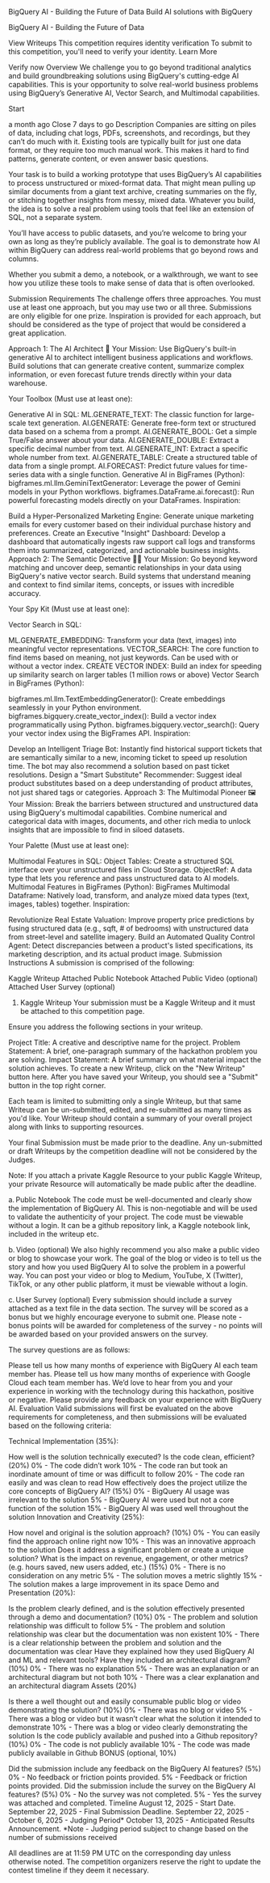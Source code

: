 BigQuery AI - Building the Future of Data
Build AI solutions with BigQuery


BigQuery AI - Building the Future of Data

View Writeups
This competition requires identity verification
To submit to this competition, you'll need to verify your identity. Learn More


Verify now
Overview
We challenge you to go beyond traditional analytics and build groundbreaking solutions using BigQuery's cutting-edge AI capabilities. This is your opportunity to solve real-world business problems using BigQuery’s Generative AI, Vector Search, and Multimodal capabilities.

Start

a month ago
Close
7 days to go
Description
Companies are sitting on piles of data, including chat logs, PDFs, screenshots, and recordings, but they can’t do much with it. Existing tools are typically built for just one data format, or they require too much manual work. This makes it hard to find patterns, generate content, or even answer basic questions.

Your task is to build a working prototype that uses BigQuery’s AI capabilities to process unstructured or mixed-format data. That might mean pulling up similar documents from a giant text archive, creating summaries on the fly, or stitching together insights from messy, mixed data. Whatever you build, the idea is to solve a real problem using tools that feel like an extension of SQL, not a separate system.

You’ll have access to public datasets, and you’re welcome to bring your own as long as they’re publicly available. The goal is to demonstrate how AI within BigQuery can address real-world problems that go beyond rows and columns.

Whether you submit a demo, a notebook, or a walkthrough, we want to see how you utilize these tools to make sense of data that is often overlooked.

Submission Requirements
The challenge offers three approaches. You must use at least one approach, but you may use two or all three. Submissions are only eligible for one prize. Inspiration is provided for each approach, but should be considered as the type of project that would be considered a great application.

Approach 1: The AI Architect 🧠
Your Mission: Use BigQuery's built-in generative AI to architect intelligent business applications and workflows. Build solutions that can generate creative content, summarize complex information, or even forecast future trends directly within your data warehouse.

Your Toolbox (Must use at least one):

Generative AI in SQL:
ML.GENERATE_TEXT: The classic function for large-scale text generation.
AI.GENERATE: Generate free-form text or structured data based on a schema from a prompt.
AI.GENERATE_BOOL: Get a simple True/False answer about your data.
AI.GENERATE_DOUBLE: Extract a specific decimal number from text.
AI.GENERATE_INT: Extract a specific whole number from text.
AI.GENERATE_TABLE: Create a structured table of data from a single prompt.
AI.FORECAST: Predict future values for time-series data with a single function.
Generative AI in BigFrames (Python):
bigframes.ml.llm.GeminiTextGenerator: Leverage the power of Gemini models in your Python workflows.
bigframes.DataFrame.ai.forecast(): Run powerful forecasting models directly on your DataFrames.
Inspiration:

Build a Hyper-Personalized Marketing Engine: Generate unique marketing emails for every customer based on their individual purchase history and preferences.
Create an Executive "Insight" Dashboard: Develop a dashboard that automatically ingests raw support call logs and transforms them into summarized, categorized, and actionable business insights.
Approach 2: The Semantic Detective 🕵️‍♀️
Your Mission: Go beyond keyword matching and uncover deep, semantic relationships in your data using BigQuery's native vector search. Build systems that understand meaning and context to find similar items, concepts, or issues with incredible accuracy.

Your Spy Kit (Must use at least one):

Vector Search in SQL:

ML.GENERATE_EMBEDDING: Transform your data (text, images) into meaningful vector representations.
VECTOR_SEARCH: The core function to find items based on meaning, not just keywords. Can be used with or without a vector index.
CREATE VECTOR INDEX: Build an index for speeding up similarity search on larger tables (1 million rows or above)
Vector Search in BigFrames (Python):

bigframes.ml.llm.TextEmbeddingGenerator(): Create embeddings seamlessly in your Python environment.
bigframes.bigquery.create_vector_index(): Build a vector index programmatically using Python.
bigframes.bigquery.vector_search(): Query your vector index using the BigFrames API.
Inspiration:

Develop an Intelligent Triage Bot: Instantly find historical support tickets that are semantically similar to a new, incoming ticket to speed up resolution time. The bot may also recommend a solution based on past ticket resolutions.
Design a "Smart Substitute" Recommender: Suggest ideal product substitutes based on a deep understanding of product attributes, not just shared tags or categories.
Approach 3: The Multimodal Pioneer 🖼️
Your Mission: Break the barriers between structured and unstructured data using BigQuery's multimodal capabilities. Combine numerical and categorical data with images, documents, and other rich media to unlock insights that are impossible to find in siloed datasets.

Your Palette (Must use at least one):

Multimodal Features in SQL:
Object Tables: Create a structured SQL interface over your unstructured files in Cloud Storage.
ObjectRef: A data type that lets you reference and pass unstructured data to AI models.
Multimodal Features in BigFrames (Python):
BigFrames Multimodal Dataframe: Natively load, transform, and analyze mixed data types (text, images, tables) together.
Inspiration:

Revolutionize Real Estate Valuation: Improve property price predictions by fusing structured data (e.g., sqft, # of bedrooms) with unstructured data from street-level and satellite imagery.
Build an Automated Quality Control Agent: Detect discrepancies between a product's listed specifications, its marketing description, and its actual product image.
Submission Instructions
A submission is comprised of the following:

Kaggle Writeup
Attached Public Notebook
Attached Public Video (optional)
Attached User Survey (optional)
1. Kaggle Writeup
Your submission must be a Kaggle Writeup and it must be attached to this competition page.

Ensure you address the following sections in your writeup.

Project Title: A creative and descriptive name for the project.
Problem Statement: A brief, one-paragraph summary of the hackathon problem you are solving.
Impact Statement: A brief summary on what material impact the solution achieves.
To create a new Writeup, click on the "New Writeup" button here. After you have saved your Writeup, you should see a "Submit" button in the top right corner.

Each team is limited to submitting only a single Writeup, but that same Writeup can be un-submitted, edited, and re-submitted as many times as you'd like. Your Writeup should contain a summary of your overall project along with links to supporting resources.

Your final Submission must be made prior to the deadline. Any un-submitted or draft Writeups by the competition deadline will not be considered by the Judges.

Note: If you attach a private Kaggle Resource to your public Kaggle Writeup, your private Resource will automatically be made public after the deadline.

a. Public Notebook
The code must be well-documented and clearly show the implementation of BigQuery AI. This is non-negotiable and will be used to validate the authenticity of your project. The code must be viewable without a login. It can be a github repository link, a Kaggle notebook link, included in the writeup etc.

b. Video (optional)
We also highly recommend you also make a public video or blog to showcase your work. The goal of the blog or video is to tell us the story and how you used BigQuery AI to solve the problem in a powerful way. You can post your video or blog to Medium, YouTube, X (Twitter), TikTok, or any other public platform, it must be viewable without a login.

c. User Survey (optional)
Every submission should include a survey attached as a text file in the data section.
The survey will be scored as a bonus but we highly encourage everyone to submit one. Please note - bonus points will be awarded for completeness of the survey - no points will be awarded based on your provided answers on the survey.

The survey questions are as follows:

Please tell us how many months of experience with BigQuery AI each team member has.
Please tell us how many months of experience with Google Cloud each team member has.
We’d love to hear from you and your experience in working with the technology during this hackathon, positive or negative. Please provide any feedback on your experience with BigQuery AI.
Evaluation
Valid submissions will first be evaluated on the above requirements for completeness, and then submissions will be evaluated based on the following criteria:

Technical Implementation (35%):

How well is the solution technically executed? Is the code clean, efficient? (20%)
0% - The code didn’t work
10% - The code ran but took an inordinate amount of time or was difficult to follow
20% - The code ran easily and was clean to read
How effectively does the project utilize the core concepts of BigQuery AI? (15%)
0% - BigQuery AI usage was irrelevant to the solution
5% - BigQuery AI were used but not a core function of the solution
15% - BigQuery AI was used well throughout the solution
Innovation and Creativity (25%):

How novel and original is the solution approach? (10%)
0% - You can easily find the approach online right now
10% - This was an innovative approach to the solution
Does it address a significant problem or create a unique solution? What is the impact on revenue, engagement, or other metrics? (e.g. hours saved, new users added, etc.) (15%)
0% - There is no consideration on any metric
5% - The solution moves a metric slightly
15% - The solution makes a large improvement in its space
Demo and Presentation (20%):

Is the problem clearly defined, and is the solution effectively presented through a demo and documentation? (10%)
0% - The problem and solution relationship was difficult to follow
5% - The problem and solution relationship was clear but the documentation was non existent
10% - There is a clear relationship between the problem and solution and the documentation was clear
Have they explained how they used BigQuery AI and ML and relevant tools? Have they included an architectural diagram? (10%)
0% - There was no explanation
5% - There was an explanation or an architectural diagram but not both
10% - There was a clear explanation and an architectural diagram
Assets (20%)

Is there a well thought out and easily consumable public blog or video demonstrating the solution? (10%)
0% - There was no blog or video
5% - There was a blog or video but it wasn’t clear what the solution it intended to demonstrate
10% - There was a blog or video clearly demonstrating the solution
Is the code publicly available and pushed into a Github repository? (10%)
0% - The code is not publicly available
10% - The code was made publicly available in Github
BONUS (optional, 10%)

Did the submission include any feedback on the BigQuery AI features? (5%)
0% - No feedback or friction points provided.
5% - Feedback or friction points provided.
Did the submission include the survey on the BigQuery AI features? (5%)
0% - No the survey was not completed.
5% - Yes the survey was attached and completed.
Timeline
August 12, 2025 - Start Date.
September 22, 2025 - Final Submission Deadline.
September 22, 2025 - October 6, 2025 - Judging Period*
October 13, 2025 - Anticipated Results Announcement.
*Note - Judging period subject to change based on the number of submissions received

All deadlines are at 11:59 PM UTC on the corresponding day unless otherwise noted. The competition organizers reserve the right to update the contest timeline if they deem it necessary.